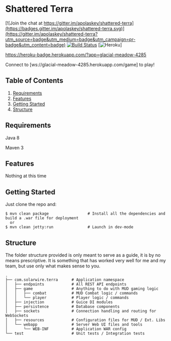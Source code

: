 Shattered Terra
=======================

[![Join the chat at https://gitter.im/apolaskey/shattered-terra](https://badges.gitter.im/apolaskey/shattered-terra.svg)](https://gitter.im/apolaskey/shattered-terra?utm_source=badge&utm_medium=badge&utm_campaign=pr-badge&utm_content=badge)
[![Build Status](https://travis-ci.org/apolaskey/shattered-terra.svg)](https://travis-ci.org/apolaskey/shattered-terra?branch=master)
[![Heroku](https://heroku-badge.herokuapp.com/?app=glacial-meadow-4285)]

https://heroku-badge.herokuapp.com/?app=glacial-meadow-4285

Connect to [ws://glacial-meadow-4285.herokuapp.com/game] to play!

Table of Contents
-----------------
1. [Requirements](#requirements)
1. [Features](#features)
1. [Getting Started](#getting-started)
1. [Structure](#structure)

Requirements
------------

Java 8

Maven 3

Features
--------

Nothing at this time

Getting Started
---------------

Just clone the repo and:

```shell
$ mvn clean package                 # Install all the dependencies and build a .war file for deployment
  or
$ mvn clean jetty:run               # Launch in dev-mode
```

Structure
---------

The folder structure provided is only meant to serve as a guide, it is by no means prescriptive. It is something that has worked very well for me and my team, but use only what makes sense to you.

```
.
├── com.solarwire.terra      # Application namespace
│   ├── endpoints            # All REST API endpoints
│   ├── game                 # Anything to do with MUD gaming logic
│   │   ├── combat           # MUD Combat logic / commands
│   │   └── player           # Player logic / commands
│   ├── injection            # Guice DI modules
│   ├── persistence          # Database components
│   ├── sockets              # Connection handling and routing for WebSockets
│   ├── resources            # Configuration files for MUD / Ext. Libs
│   └── webapp               # Server Web UI files and tools
│       └── WEB-INF          # Application WAR config
└── test                     # Unit tests / Integration tests
```